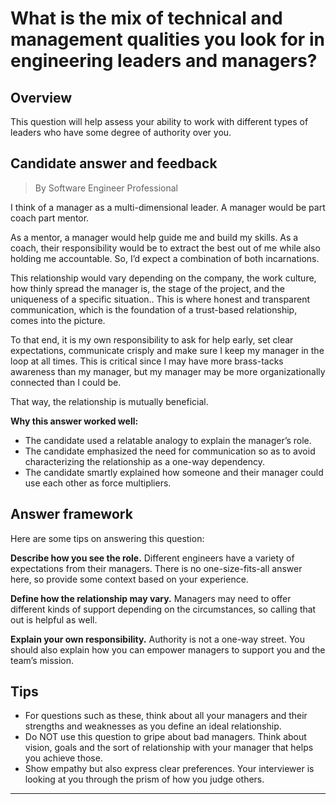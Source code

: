# What is the mix of technical and management qualities you look for in engineering leaders and managers?

## Overview
This question will help assess your ability to work with different types of leaders who have some degree of authority over you.

## Candidate answer and feedback
> By Software Engineer Professional

I think of a manager as a multi-dimensional leader. A manager would be part coach part mentor.

As a mentor, a manager would help guide me and build my skills. As a coach, their responsibility would be to extract the best out of me while also holding me accountable. So, I’d expect a combination of both incarnations.

This relationship would vary depending on the company, the work culture, how thinly spread the manager is, the stage of the project, and the uniqueness of a specific situation.. This is where honest and transparent communication, which is the foundation of a trust-based relationship, comes into the picture.

To that end, it is my own responsibility to ask for help early, set clear expectations, communicate crisply and make sure I keep my manager in the loop at all times. This is critical since I may have more brass-tacks awareness than my manager, but my manager may be more organizationally connected than I could be.

That way, the relationship is mutually beneficial.

**Why this answer worked well:**

* The candidate used a relatable analogy to explain the manager’s role.
* The candidate emphasized the need for communication so as to avoid characterizing the relationship as a one-way dependency.
* The candidate smartly explained how someone and their manager could use each other as force multipliers.

## Answer framework
Here are some tips on answering this question:

**Describe how you see the role.** Different engineers have a variety of expectations from their managers. There is no one-size-fits-all answer here, so provide some context based on your experience.

**Define how the relationship may vary.** Managers may need to offer different kinds of support depending on the circumstances, so calling that out is helpful as well.

**Explain your own responsibility.** Authority is not a one-way street. You should also explain how you can empower managers to support you and the team’s mission.

## Tips

* For questions such as these, think about all your managers and their strengths and weaknesses as you define an ideal relationship.
* Do NOT use this question to gripe about bad managers. Think about vision, goals and the sort of relationship with your manager that helps you achieve those.
* Show empathy but also express clear preferences. Your interviewer is looking at you through the prism of how you judge others.

---
